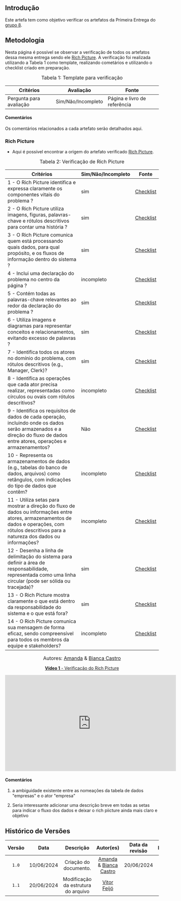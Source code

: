 ## Introdução
Este artefa tem como objetivo verificar os artefatos da Primeira Entrega do [grupo 8](https://requisitos-de-software.github.io/2024.1-Consumidor.gov/).

## Metodologia

Nesta página é possível se observar a verificação de todos os artefatos dessa mesma entrega sendo ele [Rich Picture](https://requisitos-de-software.github.io/2024.1-Consumidor.gov/Pr%C3%A9%20Rastreabilidade/rich-picture/). A verificação foi realizada utilizando a Tabela 1 como template, realizando cometários e utilizando o checklist criado em preparação.

<font size="3"><p style="text-align: center">Tabela 1: Template para verificação</p></font>

<center>

Critérios | Avaliação | Fonte
--|--|--
Pergunta para avaliação| Sim/Não/Incompleto| Página e livro de referência

</center>

#### Comentários
Os comentários relacionados a cada artefato serão detalhados aqui.


### Rich Picture

- Aqui é possível encontrar a origem do artefato verificado [Rich Picture](https://requisitos-de-software.github.io/2024.1-Consumidor.gov/Pr%C3%A9%20Rastreabilidade/rich-picture/).

<font size="3"><p style="text-align: center">Tabela 2: Verificação de Rich Picture</p></font>

Critérios  | Sim/Não/Incompleto | Fonte
--------- | ------ | ------
1 - O Rich Picture identifica e expressa claramente os componentes vitais do problema ? | sim  | [Checklist](https://requisitos-de-software.github.io/2024.1-Meu-INSS/verificacao/preparacao/RichPicture/)
2 - O Rich Picture utiliza imagens, figuras, palavras-chave e rótulos descritivos para contar uma história ? | sim | [Checklist](https://requisitos-de-software.github.io/2024.1-Meu-INSS/verificacao/preparacao/RichPicture/)
3 - O Rich Picture comunica quem está processando quais dados, para qual propósito, e os fluxos de informação dentro do sistema ? | sim | [Checklist](https://requisitos-de-software.github.io/2024.1-Meu-INSS/verificacao/preparacao/RichPicture/)
4 - Inclui uma declaração do problema no centro da página ? | incompleto | [Checklist](https://requisitos-de-software.github.io/2024.1-Meu-INSS/verificacao/preparacao/RichPicture/)
5 - Contém todas as palavras-chave relevantes ao redor da declaração do problema ? | sim | [Checklist](https://requisitos-de-software.github.io/2024.1-Meu-INSS/verificacao/preparacao/RichPicture/)
6 - Utiliza imagens e diagramas para representar conceitos e relacionamentos, evitando excesso de palavras ? | sim | [Checklist](https://requisitos-de-software.github.io/2024.1-Meu-INSS/verificacao/preparacao/RichPicture/)
7 - Identifica todos os atores no domínio do problema, com rótulos descritivos (e.g., Manager, Clerk)? | sim | [Checklist](https://requisitos-de-software.github.io/2024.1-Meu-INSS/verificacao/preparacao/RichPicture/)
8 - Identifica as operações que cada ator precisa realizar, representadas como círculos ou ovais com rótulos descritivos? | incompleto | [Checklist](https://requisitos-de-software.github.io/2024.1-Meu-INSS/verificacao/preparacao/RichPicture/)
9 - Identifica os requisitos de dados de cada operação, incluindo onde os dados serão armazenados e a direção do fluxo de dados entre atores, operações e armazenamentos? | Não  | [Checklist](https://requisitos-de-software.github.io/2024.1-Meu-INSS/verificacao/preparacao/RichPicture/)
10 - Representa os armazenamentos de dados (e.g., tabelas do banco de dados, arquivos) como retângulos, com indicações do tipo de dados que contêm? | incompleto | [Checklist](https://requisitos-de-software.github.io/2024.1-Meu-INSS/verificacao/preparacao/RichPicture/)
11 - Utiliza setas para mostrar a direção do fluxo de dados ou informações entre atores, armazenamentos de dados e operações, com rótulos descritivos para a natureza dos dados ou informações? | incompleto | [Checklist](https://requisitos-de-software.github.io/2024.1-Meu-INSS/verificacao/preparacao/RichPicture/)
12 - Desenha a linha de delimitação do sistema para definir a área de responsabilidade, representada como uma linha circular (pode ser sólida ou tracejada)? | sim | [Checklist](https://requisitos-de-software.github.io/2024.1-Meu-INSS/verificacao/preparacao/RichPicture/)
13 - O Rich Picture mostra claramente o que está dentro da responsabilidade do sistema e o que está fora? | sim | [Checklist](https://requisitos-de-software.github.io/2024.1-Meu-INSS/verificacao/preparacao/RichPicture/)
14 - O Rich Picture comunica sua mensagem de forma eficaz, sendo compreensível para todos os membros da equipe e stakeholders? | incompleto | [Checklist](https://requisitos-de-software.github.io/2024.1-Meu-INSS/verificacao/preparacao/RichPicture/)


<font size="3"><p style="text-align: center">Autores: [Amanda](https://github.com/acamposs) & [Bianca Castro](https://github.com/BiancaPatrocinio7)</p></font>

<center>

<a href="https://www.youtube.com/watch?v=kdfem2lYwrU" target="blanket"><strong>Vídeo 1</strong> - Verificação do Rich Picture</a>

<iframe width="560" height="315" src="https://www.youtube.com/embed/kdfem2lYwrU?si=acuI5RUfhHC6z2I7" title="YouTube video player" frameborder="0" allow="accelerometer; autoplay; clipboard-write; encrypted-media; gyroscope; picture-in-picture; web-share" referrerpolicy="strict-origin-when-cross-origin" allowfullscreen></iframe>

</center>

#### Comentários

1. a ambiguidade existente entre as nomeações da tabela de dados "empresas" e o ator "empresa"

2. Seria interessante adicionar uma descrição breve em todas as setas para indicar o fluxo dos dados e deixar o rich piicture ainda mais claro e objetivo


## Histórico de Versões

| Versão | Data | Descrição | Autor(es) | Data da revisão | Revisor(es) |
| :--: | :--: | :--: | :--: | :--: | :--: |
|`1.0` | 10/06/2024 | Criação do documento. |[Amanda](https://github.com/acamposs) & [Bianca Castro](https://github.com/BiancaPatrocinio7)  |20/06/2024 |[Vitor Feijó](https://github.com/vitorfleonardo) |    
|`1.1` | 20/06/2024 | Modificação da estrutura do arquivo |[Vitor Feijó](https://github.com/vitorfleonardo) | | 
